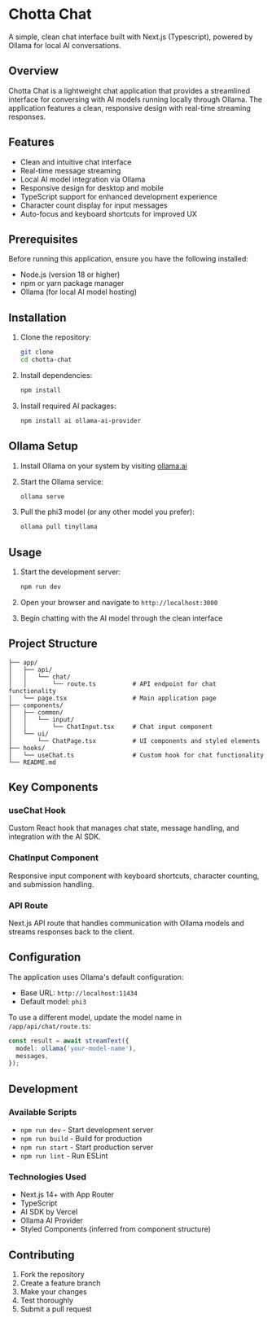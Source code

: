 # Chotta Chat

A simple, clean chat interface built with Next.js (Typescript), powered by Ollama for local AI conversations.

## Overview

Chotta Chat is a lightweight chat application that provides a streamlined interface for conversing with AI models running locally through Ollama. The application features a clean, responsive design with real-time streaming responses.

## Features

- Clean and intuitive chat interface
- Real-time message streaming
- Local AI model integration via Ollama
- Responsive design for desktop and mobile
- TypeScript support for enhanced development experience
- Character count display for input messages
- Auto-focus and keyboard shortcuts for improved UX

## Prerequisites

Before running this application, ensure you have the following installed:

- Node.js (version 18 or higher)
- npm or yarn package manager
- Ollama (for local AI model hosting)

## Installation

1. Clone the repository:
   ```bash
   git clone 
   cd chotta-chat
   ```

2. Install dependencies:
   ```bash
   npm install
   ```

3. Install required AI packages:
   ```bash
   npm install ai ollama-ai-provider
   ```

## Ollama Setup

1. Install Ollama on your system by visiting [ollama.ai](https://ollama.ai)

2. Start the Ollama service:
   ```bash
   ollama serve
   ```

3. Pull the phi3 model (or any other model you prefer):
   ```bash
   ollama pull tinyllama
   ```

## Usage

1. Start the development server:
   ```bash
   npm run dev
   ```

2. Open your browser and navigate to `http://localhost:3000`

3. Begin chatting with the AI model through the clean interface

## Project Structure

```
├── app/
│   ├── api/
│   │   └── chat/
│   │       └── route.ts          # API endpoint for chat functionality
│   └── page.tsx                  # Main application page
├── components/
│   ├── common/
│   │   └── input/
│   │       └── ChatInput.tsx     # Chat input component
│   └── ui/
│       └── ChatPage.tsx          # UI components and styled elements
├── hooks/
│   └── useChat.ts                # Custom hook for chat functionality
└── README.md
```

## Key Components

### useChat Hook
Custom React hook that manages chat state, message handling, and integration with the AI SDK.

### ChatInput Component
Responsive input component with keyboard shortcuts, character counting, and submission handling.

### API Route
Next.js API route that handles communication with Ollama models and streams responses back to the client.

## Configuration

The application uses Ollama's default configuration:
- Base URL: `http://localhost:11434`
- Default model: `phi3`

To use a different model, update the model name in `/app/api/chat/route.ts`:

```typescript
const result = await streamText({
  model: ollama('your-model-name'),
  messages,
});
```

## Development

### Available Scripts

- `npm run dev` - Start development server
- `npm run build` - Build for production
- `npm run start` - Start production server
- `npm run lint` - Run ESLint

### Technologies Used

- Next.js 14+ with App Router
- TypeScript
- AI SDK by Vercel
- Ollama AI Provider
- Styled Components (inferred from component structure)

## Contributing

1. Fork the repository
2. Create a feature branch
3. Make your changes
4. Test thoroughly
5. Submit a pull request
